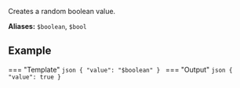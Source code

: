 Creates a random boolean value.

**Aliases:** `$boolean`, `$bool`

## Example

=== "Template"
    ```json
    {
        "value": "$boolean"
    }
    ```
=== "Output"
    ```json
    {
        "value": true
    }
    ```